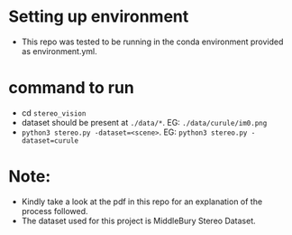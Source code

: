 # Setting up environment
- This repo was tested to be running in the conda environment provided as environment.yml.

# command to run
- cd `stereo_vision`
- dataset should be present at `./data/*`. EG: `./data/curule/im0.png`
- `python3 stereo.py -dataset=<scene>`. EG: `python3 stereo.py -dataset=curule`

# Note:
- Kindly take a look at the pdf in this repo for an explanation of the process followed.
- The dataset used for this project is MiddleBury Stereo Dataset.
